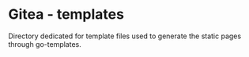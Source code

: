 # Gitea - templates

Directory dedicated for template files used to generate the static pages through go-templates.